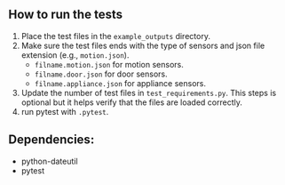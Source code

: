 ## How to run the tests
1. Place the test files in the `example_outputs` directory.
2. Make sure the test files ends with the type of sensors and json file extension (e.g., `motion.json`).
    - `filname.motion.json` for motion sensors.
    - `filname.door.json` for door sensors.
    - `filname.appliance.json` for appliance sensors.
3. Update the number of test files in `test_requirements.py`. This steps is optional but it helps verify that the files are loaded correctly.
4. run pytest with `.pytest`.

## Dependencies:
- python-dateutil
- pytest